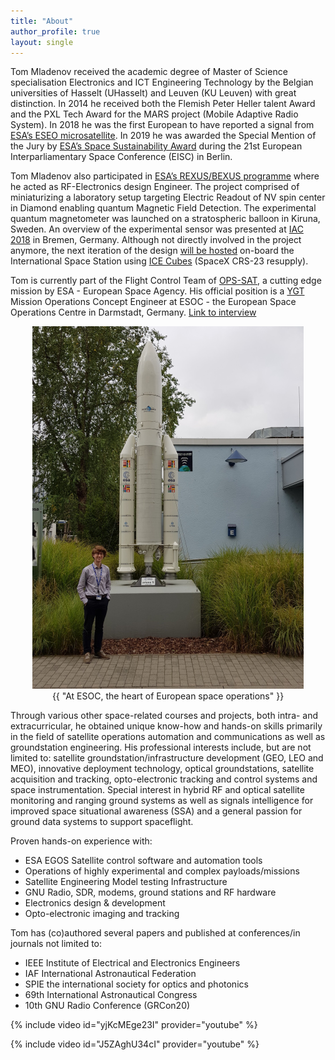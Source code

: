 ```yaml
---
title: "About"
author_profile: true
layout: single
---
```


Tom Mladenov received the academic degree of Master of Science specialisation Electronics and ICT Engineering Technology by the Belgian universities of Hasselt (UHasselt) and Leuven (KU Leuven) with great distinction. In 2014 he received both the Flemish Peter Heller talent Award and the PXL Tech Award for the MARS project (Mobile Adaptive Radio System). In 2018 he was the first European to have reported a signal from [ESA’s ESEO microsatellite](http://www.esa.int/Education/ESEO/The_ESEO_Mission). In 2019 he was awarded the Special Mention of the Jury by [ESA’s Space Sustainability Award](https://www.space-sustainability-award.com/) during the 21st European Interparliamentary Space Conference (EISC) in Berlin.

Tom Mladenov also participated in [ESA’s REXUS/BEXUS programme](http://rexusbexus.net/) where he acted as RF-Electronics design Engineer. The project comprised of miniaturizing a laboratory setup targeting Electric Readout of NV spin center in Diamond enabling quantum Magnetic Field Detection. The experimental quantum magnetometer was launched on a stratospheric balloon in Kiruna, Sweden. An overview of the experimental sensor was presented at [IAC 2018](https://iafastro.directory/iac/paper/id/47157/summary/) in Bremen, Germany. Although not directly involved in the project anymore, the next iteration of the design [will be hosted](https://www.esa.int/Education/Orbit_Your_Thesis/Round_2_for_Orbit_Your_Thesis) on-board the International Space Station using [ICE Cubes](https://www.icecubesservice.com/) (SpaceX CRS-23 resupply).

Tom is currently part of the Flight Control Team of [OPS-SAT](https://www.esa.int/Enabling_Support/Operations/OPS-SAT), a cutting edge mission by
ESA - European Space Agency. His official position is a [YGT](https://www.esa.int/About_Us/Careers_at_ESA/Graduates_Young_Graduate_Trainees) Mission Operations Concept Engineer at ESOC - the European Space Operations Centre in Darmstadt, Germany. [Link to interview](https://www.esa.int/About_Us/Careers_at_ESA/Life_as_an_ESA_YGT_Mission_Operations_Concept_Engineer)

<center>
    <img src="/img/about/ariane_model.png" alt="" class="centerImage">
    <figcaption>{{ "At ESOC, the heart of European space operations" }}</figcaption>
</center>


Through various other space-related courses and projects, both intra- and extracurricular, he obtained unique know-how and hands-on skills primarily in the field of satellite operations automation and communications as well as groundstation engineering. His professional interests include, but are not limited to: satellite groundstation/infrastructure development (GEO, LEO and MEO), innovative deployment technology, optical groundstations, satellite acquisition and tracking, opto-electronic tracking and control systems and space instrumentation. Special interest in hybrid RF and optical satellite monitoring and ranging ground systems as well as signals intelligence for improved space situational awareness (SSA) and a general passion for ground data systems to support spaceflight.

Proven hands-on experience with:
- ESA EGOS Satellite control software and automation tools
- Operations of highly experimental and complex payloads/missions
- Satellite Engineering Model testing Infrastructure
- GNU Radio, SDR, modems, ground stations and RF hardware
- Electronics design & development
- Opto-electronic imaging and tracking

Tom has (co)authored several papers and published at conferences/in journals not limited to:
- IEEE Institute of Electrical and Electronics Engineers
- IAF International Astronautical Federation
- SPIE the international society for optics and photonics
- 69th International Astronautical Congress
- 10th GNU Radio Conference (GRCon20)


{% include video id="yjKcMEge23I" provider="youtube" %}

{% include video id="J5ZAghU34cI" provider="youtube" %}

